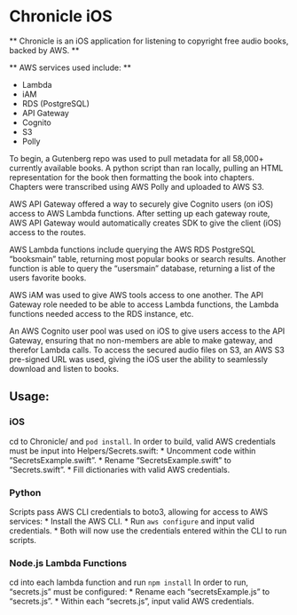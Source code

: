 # Chronicle iOS

** Chronicle is an iOS application for listening to copyright free audio books, backed by AWS. **

** AWS services used include: **
* Lambda
* iAM
* RDS (PostgreSQL)
* API Gateway
* Cognito
* S3
* Polly

To begin, a Gutenberg repo was used to pull metadata for all 58,000+ currently available books. A python script than ran locally, pulling an HTML representation for the book then formatting the book into chapters. Chapters were transcribed using AWS Polly and uploaded to AWS S3.

AWS API Gateway offered a way to securely give Cognito users (on iOS) access to AWS Lambda functions. After setting up each gateway route, AWS API Gateway would automatically creates SDK to give the client (iOS) access to the routes. 

AWS Lambda functions include querying the AWS RDS PostgreSQL “booksmain” table, returning most popular books or search results. Another function is able to query the “usersmain” database, returning a list of the users favorite books.

AWS iAM was used to give AWS tools access to one another. The API Gateway role needed to be able to access Lambda functions, the Lambda functions needed access to the RDS instance, etc.

An AWS Cognito user pool was used on iOS to give users access to the API Gateway, ensuring that no non-members are able to make gateway, and therefor Lambda calls. To access the secured audio files on S3, an AWS S3 pre-signed URL was used, giving the iOS user the ability to seamlessly download and listen to books.


## Usage:
### iOS
cd to Chronicle/ and `pod install`.
In order to build, valid AWS credentials must be input into Helpers/Secrets.swift: 
	* Uncomment code within “SecretsExample.swift”.
	* Rename “SecretsExample.swift” to “Secrets.swift”.
	* Fill dictionaries with valid AWS credentials.

### Python
Scripts pass AWS CLI credentials to boto3, allowing for access to AWS services:
	* Install the AWS CLI.
	* Run `aws configure` and input valid credentials.
	* Both will now use the credentials entered within the CLI to run scripts.

### Node.js Lambda Functions
cd into each lambda function and run `npm install`
In order to run, “secrets.js” must be configured:
	* Rename each “secretsExample.js” to “secrets.js”.
	* Within each “secrets.js”, input valid AWS credentials.
